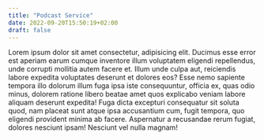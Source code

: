 ```yaml
---
title: "Podcast Service"
date: 2022-09-20T15:50:19+02:00
draft: false
---
```


Lorem ipsum dolor sit amet consectetur, adipisicing elit. Ducimus esse error est aperiam earum cumque inventore illum voluptatem eligendi repellendus, unde corrupti mollitia autem facere et. Illum unde culpa aut, reiciendis labore expedita voluptates deserunt et dolores eos? Esse nemo sapiente tempora illo dolorum illum fuga ipsa iste consequuntur, officia ex, quas odio minus, dolorem ratione libero beatae amet quos explicabo veniam labore aliquam deserunt expedita! Fuga dicta excepturi consequatur sit soluta quod, nam placeat sunt atque ipsa accusantium cum, fugit tempora, quo eligendi provident minima ab facere. Aspernatur a recusandae rerum fugiat, dolores nesciunt ipsam! Nesciunt vel nulla magnam!
